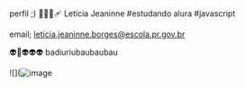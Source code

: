  perfil ;) 
🐧👩‍🦲🩹
Letícia Jeaninne 
#estudando alura
#javascript

email; 
leticia.jeaninne.borges@escola.pr.gov.br

👽🥖👽👽👽 badiuriubaubaubau 

![](![image](https://github.com/user-attachments/assets/d4858dec-7fd4-4a5e-af16-189fa119c73c)
